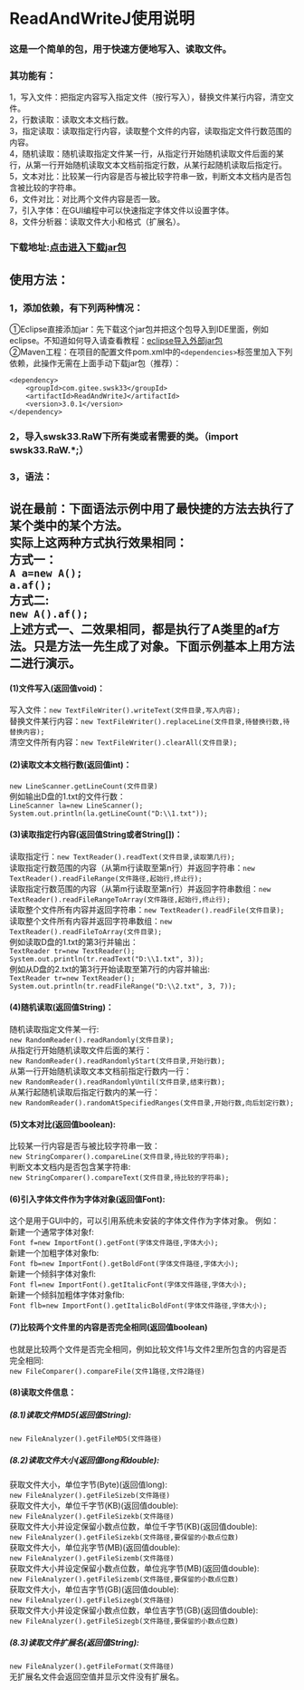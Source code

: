 # ReadAndWriteJ使用说明
### 这是一个简单的包，用于快速方便地写入、读取文件。<br>
### 其功能有：
1，写入文件：把指定内容写入指定文件（按行写入），替换文件某行内容，清空文件。<br>
2，行数读取：读取文本文档行数。<br>
3，指定读取：读取指定行内容，读取整个文件的内容，读取指定文件行数范围的内容。<br>
4，随机读取：随机读取指定文件某一行，从指定行开始随机读取文件后面的某行，从第一行开始随机读取文本文档前指定行数，从某行起随机读取后指定行。<br>
5，文本对比：比较某一行内容是否与被比较字符串一致，判断文本文档内是否包含被比较的字符串。<br>
6，文件对比：对比两个文件内容是否一致。<br>
7，引入字体：在GUI编程中可以快速指定字体文件以设置字体。<br>
8，文件分析器：读取文件大小和格式（扩展名）。<br>
### 下载地址:[点击进入下载jar包](https://gitee.com/swsk33/ReadAndWriteJ/releases)
## 使用方法：
### 1，添加依赖，有下列两种情况：
①Eclipse直接添加jar：先下载这个jar包并把这个包导入到IDE里面，例如eclipse。不知道如何导入请查看教程：[eclipse导入外部jar包](https://blog.csdn.net/czbqoo01/article/details/72803450)<br>
②Maven工程：在项目的配置文件pom.xml中的```<dependencies>```标签里加入下列依赖，此操作无需在上面手动下载jar包（推荐）：<br>
```
<dependency>
    <groupId>com.gitee.swsk33</groupId>
    <artifactId>ReadAndWriteJ</artifactId>
    <version>3.0.1</version>
</dependency>
```
### 2，导入swsk33.RaW下所有类或者需要的类。（import swsk33.RaW.*;）
### 3，语法：
**说在最前：下面语法示例中用了最快捷的方法去执行了某个类中的某个方法。**<br>
**实际上这两种方式执行效果相同：**<br>
**方式一：**<br>
```A a=new A();```<br>
```a.af();```<br>
**方式二:**<br>
```new A().af();```<br>
**上述方式一、二效果相同，都是执行了A类里的af方法。只是方法一先生成了对象。下面示例基本上用方法二进行演示。**<br>
--------------------------------------------------------------------------------------------------------------------
#### (1)文件写入(返回值void)：
写入文件：```new TextFileWriter().writeText(文件目录,写入内容);```<br>
替换文件某行内容：```new TextFileWriter().replaceLine(文件目录,待替换行数,待替换内容);```<br>
清空文件所有内容：```new TextFileWriter().clearAll(文件目录);```<br>
#### (2)读取文本文档行数(返回值int)：
```new LineScanner.getLineCount(文件目录)```<br>
例如输出D盘的1.txt的文件行数：<br>
```LineScanner la=new LineScanner();```<br>
```System.out.println(la.getLineCount("D:\\1.txt"));```
#### (3)读取指定行内容(返回值String或者String[])：
读取指定行：```new TextReader().readText(文件目录,读取第几行);```<br>
读取指定行数范围的内容（从第m行读取至第n行）并返回字符串：```new TextReader().readFileRange(文件路径,起始行,终止行);```<br>
读取指定行数范围的内容（从第m行读取至第n行）并返回字符串数组：```new TextReader().readFileRangeToArray(文件路径,起始行,终止行);```<br>
读取整个文件所有内容并返回字符串：```new TextReader().readFile(文件目录);```<br>
读取整个文件所有内容并返回字符串数组：```new TextReader().readFileToArray(文件目录);```<br>
例如读取D盘的1.txt的第3行并输出：<br>
```TextReader tr=new TextReader();```<br>
```System.out.println(tr.readText("D:\\1.txt", 3));```<br>
例如从D盘的2.txt的第3行开始读取至第7行的内容并输出:<br>
```TextReader tr=new TextReader();```<br>
```System.out.println(tr.readFileRange("D:\\2.txt", 3, 7));```<br>
#### (4)随机读取(返回值String)：
随机读取指定文件某一行:<br>```new RandomReader().readRandomly(文件目录);```<br>
从指定行开始随机读取文件后面的某行：<br>```new RandomReader().readRandomlyStart(文件目录,开始行数);```<br>
从第一行开始随机读取文本文档前指定行数内一行：<br>```new RandomReader().readRandomlyUntil(文件目录,结束行数);```<br>
从某行起随机读取后指定行数内的某一行：<br>```new RandomReader().randomAtSpecifiedRanges(文件目录,开始行数,向后划定行数);```<br>
#### (5)文本对比(返回值boolean):
比较某一行内容是否与被比较字符串一致：<br>```new StringComparer().compareLine(文件目录,待比较的字符串);```<br>
判断文本文档内是否包含某字符串:<br>```new StringComparer().compareText(文件目录,待比较的字符串);```<br>
#### (6)引入字体文件作为字体对象(返回值Font):
这个是用于GUI中的，可以引用系统未安装的字体文件作为字体对象。
例如：<br>
新建一个通常字体对象f:<br>
```Font f=new ImportFont().getFont(字体文件路径,字体大小);```<br>
新建一个加粗字体对象fb:<br>
```Font fb=new ImportFont().getBoldFont(字体文件路径,字体大小);```<br>
新建一个倾斜字体对象fl:<br>
```Font fl=new ImportFont().getItalicFont(字体文件路径,字体大小);```<br>
新建一个倾斜加粗体字体对象flb:<br>
```Font flb=new ImportFont().getItalicBoldFont(字体文件路径,字体大小);```<br>
#### (7)比较两个文件里的内容是否完全相同(返回值boolean)
也就是比较两个文件是否完全相同，例如比较文件1与文件2里所包含的内容是否完全相同:<br>
```new FileComparer().compareFile(文件1路径,文件2路径)```<br>
#### (8)读取文件信息：
##### (8.1)读取文件MD5(返回值String):
```new FileAnalyzer().getFileMD5(文件路径)```<br>
##### (8.2)读取文件大小(返回值long和double):
获取文件大小，单位字节(Byte)(返回值long):<br>
```new FileAnalyzer().getFileSizeb(文件路径)```<br>
获取文件大小，单位千字节(KB)(返回值double):<br>
```new FileAnalyzer().getFileSizekb(文件路径)```<br>
获取文件大小并设定保留小数点位数，单位千字节(KB)(返回值double):<br>
```new FileAnalyzer().getFileSizekb(文件路径,要保留的小数点位数)```<br>
获取文件大小，单位兆字节(MB)(返回值double):<br>
```new FileAnalyzer().getFileSizemb(文件路径)```<br>
获取文件大小并设定保留小数点位数，单位兆字节(MB)(返回值double):<br>
```new FileAnalyzer().getFileSizemb(文件路径,要保留的小数点位数)```<br>
获取文件大小，单位吉字节(GB)(返回值double):<br>
```new FileAnalyzer().getFileSizegb(文件路径)```<br>
获取文件大小并设定保留小数点位数，单位吉字节(GB)(返回值double):<br>
```new FileAnalyzer().getFileSizegb(文件路径,要保留的小数点位数)```<br>
##### (8.3)读取文件扩展名(返回值String):
```new FileAnalyzer().getFileFormat(文件路径)```<br>
无扩展名文件会返回空值并显示文件没有扩展名。
